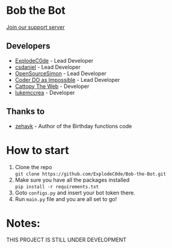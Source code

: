 # Bob the Bot
[Join our support server](https://discord.gg/d9knK9auSA)

## Developers

- [ExplodeC0de](https://github.com/ExplodeC0de) - Lead Developer 
- [csdaniel](https://github.com/csd4ni3l) - Lead Developer
- [OpenSourceSimon](https://github.com/OpenSourceSimon) - Lead Developer
- [Coder DO as Impossible](https://github.com/SNV-008) - Lead Developer 
- [Cattopy The Web](https://github.com/MesVisiDraugai) - Developer
- [lukemccrea](https://github.com/lukemccrea) - Developer
## Thanks to
- [zehayk](https://github.com/zehayk) - Author of the Birthday functions code

# How to start
1. Clone the repo<br>
`git clone https://github.com/ExplodeC0de/Bob-the-Bot.git`
3. Make sure you have all the packages installed<br>
`pip install -r requirements.txt`
5. Goto `configs.py` and insert your bot token there.
6. Run `main.py` file and you are all set to go!


# Notes:
THIS PROJECT IS STILL UNDER DEVELOPMENT
